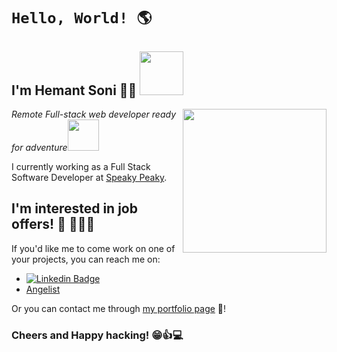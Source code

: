 # `Hello, World! 🌎`

<h2>I'm Hemant Soni 👨‍💻 <img src="https://media.giphy.com/media/26Fxy3Iz1ari8oytO/giphy.gif" width="70"></h2>
<img align='right' src="https://media1.giphy.com/media/PgLLtnqHts1woXeKpy/giphy.gif?cid=ecf05e47yvmdb2do7n27eaitsqafb62bkzsidma6evltkedr&rid=giphy.gif" width="230">
<p><em>Remote Full-stack web developer ready for adventure</em><img src="https://media.giphy.com/media/XGma2iRIHTKkwqRkFl/giphy.gif" width="50"></p>

I currently working as a Full Stack Software Developer at [Speaky Peaky](https://www.speakypeaky.com/).


## I'm interested in job offers! 🏢 🏃‍♂️💨

If you'd like me to come work on one of your projects, you can reach me on:

- [![Linkedin Badge](https://img.shields.io/badge/-Hemant%20Soni-blue?style=flat-square&logo=Linkedin&logoColor=white&link=https://www.linkedin.com/in/hemant-soni-97427b193/)](https://www.linkedin.com/in/hemant-soni-97427b193/)
- [Angelist](https://angel.co/u/hemantso)


Or you can contact me through [my portfolio page](https://hemantsoni.netlify.app/) 💼!

### Cheers and Happy hacking! 😁👍💻
